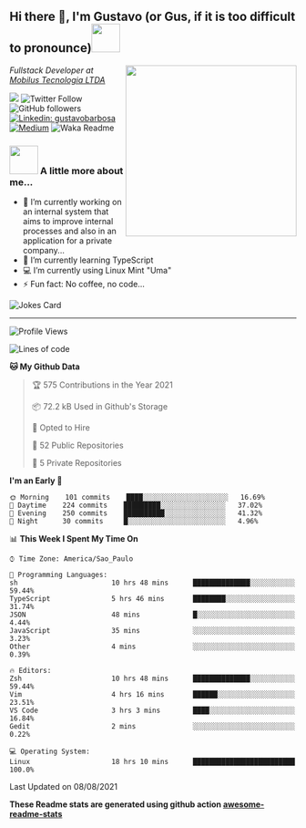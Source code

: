 <h2>Hi there 👋, I'm Gustavo (or Gus, if it is too difficult to pronounce)<img src="https://media.giphy.com/media/RMAnPMLrnOVhWuvusR/giphy.gif" width="50"></h2>
<img src="https://media.giphy.com/media/bi6RQ5x3tqoSI/giphy.gif" align="right" width="300">
<p><em>Fullstack Developer at <a href="https://mobilus.com.br/">Mobilus Tecnologia LTDA</a>
</em></p>

![](https://visitor-badge.glitch.me/badge?page_id=gusbdev.gusbdev)
![Twitter Follow](https://img.shields.io/twitter/follow/GustavoBFig?label=Follow)
![GitHub followers](https://img.shields.io/github/followers/gusbdev?label=Follow&style=social)
[![Linkedin: gustavobarbosa](https://img.shields.io/badge/-Gustavo%20Barbosa-blue?style=flat-square&logo=Linkedin&logoColor=white&link=https://www.linkedin.com/in/gustavo-barbosa-4a457178/?locale=en_US)](https://www.linkedin.com/in/gustavo-barbosa-figueiredo/?locale=en_US)
[![Medium](https://img.shields.io/badge/-Gustavo%20Barbosa-black?style=flat-square&logo=Medium&logoColor=white&link=https://gusbdev.medium.com/)](https://gusbdev.medium.com/)
![Waka Readme](https://github.com/anmol098/anmol098/workflows/Waka%20Readme/badge.svg)

### <img src="https://media.giphy.com/media/LRUSX9oaSmuKW3n4Ax/giphy.gif" width="50"> A little more about me...  

- 🔭 I’m currently working on an internal system that aims to improve internal processes and also in an application for a private company...
- 🌱 I’m currently learning TypeScript
- :computer: I’m currently using Linux Mint "Uma"
- ⚡ Fun fact: No coffee, no code...

![Jokes Card](https://readme-jokes.vercel.app/api)

---
<!--START_SECTION:waka-->
![Profile Views](http://img.shields.io/badge/Profile%20Views-2-blue)

![Lines of code](https://img.shields.io/badge/From%20Hello%20World%20I%27ve%20Written-560201%20lines%20of%20code-blue)

**🐱 My Github Data** 

> 🏆 575 Contributions in the Year 2021
 > 
> 📦 72.2 kB Used in Github's Storage 
 > 
> 💼 Opted to Hire
 > 
> 📜 52 Public Repositories 
 > 
> 🔑 5 Private Repositories  
 > 
**I'm an Early 🐤** 

```text
🌞 Morning    101 commits    ████░░░░░░░░░░░░░░░░░░░░░   16.69% 
🌆 Daytime    224 commits    █████████░░░░░░░░░░░░░░░░   37.02% 
🌃 Evening    250 commits    ██████████░░░░░░░░░░░░░░░   41.32% 
🌙 Night      30 commits     █░░░░░░░░░░░░░░░░░░░░░░░░   4.96%

```


📊 **This Week I Spent My Time On** 

```text
⌚︎ Time Zone: America/Sao_Paulo

💬 Programming Languages: 
sh                       10 hrs 48 mins      ██████████████░░░░░░░░░░░   59.44% 
TypeScript               5 hrs 46 mins       ████████░░░░░░░░░░░░░░░░░   31.74% 
JSON                     48 mins             █░░░░░░░░░░░░░░░░░░░░░░░░   4.44% 
JavaScript               35 mins             ░░░░░░░░░░░░░░░░░░░░░░░░░   3.23% 
Other                    4 mins              ░░░░░░░░░░░░░░░░░░░░░░░░░   0.39%

🔥 Editors: 
Zsh                      10 hrs 48 mins      ██████████████░░░░░░░░░░░   59.44% 
Vim                      4 hrs 16 mins       ██████░░░░░░░░░░░░░░░░░░░   23.51% 
VS Code                  3 hrs 3 mins        ████░░░░░░░░░░░░░░░░░░░░░   16.84% 
Gedit                    2 mins              ░░░░░░░░░░░░░░░░░░░░░░░░░   0.22%

💻 Operating System: 
Linux                    18 hrs 10 mins      █████████████████████████   100.0%

```


 Last Updated on 08/08/2021
<!--END_SECTION:waka-->

**These Readme stats are generated using github action [awesome-readme-stats](https://github.com/anmol098/waka-readme-stats)**

